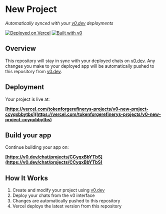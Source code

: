 # New Project

*Automatically synced with your [v0.dev](https://v0.dev) deployments*

[![Deployed on Vercel](https://img.shields.io/badge/Deployed%20on-Vercel-black?style=for-the-badge&logo=vercel)](https://vercel.com/tokenforgerefinerys-projects/v0-new-project-ccyqxbbytbs)
[![Built with v0](https://img.shields.io/badge/Built%20with-v0.dev-black?style=for-the-badge)](https://v0.dev/chat/projects/CCyqxBbYTbS)

## Overview

This repository will stay in sync with your deployed chats on [v0.dev](https://v0.dev).
Any changes you make to your deployed app will be automatically pushed to this repository from [v0.dev](https://v0.dev).

## Deployment

Your project is live at:

**[https://vercel.com/tokenforgerefinerys-projects/v0-new-project-ccyqxbbytbs](https://vercel.com/tokenforgerefinerys-projects/v0-new-project-ccyqxbbytbs)**

## Build your app

Continue building your app on:

**[https://v0.dev/chat/projects/CCyqxBbYTbS](https://v0.dev/chat/projects/CCyqxBbYTbS)**

## How It Works

1. Create and modify your project using [v0.dev](https://v0.dev)
2. Deploy your chats from the v0 interface
3. Changes are automatically pushed to this repository
4. Vercel deploys the latest version from this repository